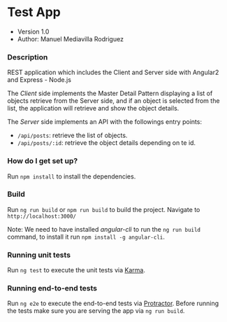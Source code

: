 # Test App #

* Version 1.0
* Author: Manuel Mediavilla Rodriguez

### Description

REST application which includes the Client and Server side with Angular2
and Express - Node.js

The *Client* side implements the Master Detail Pattern displaying a list of objects retrieve from the Server side, and 
if an object is selected from the list, the application will retrieve and show the object details.

The *Server* side implements an API with the followings entry points:

* `/api/posts`: retrieve the list of objects.
* `/api/posts/:id`: retrieve the object details depending on te id.

### How do I get set up?

Run ` npm install ` to install the dependencies.

### Build

Run `ng run build` or `npm run build` to build the project. Navigate to `http://localhost:3000/`

Note: We need to have installed *angular-cli* to run the `ng run build` command, to install it 
run `npm install -g angular-cli`.

### Running unit tests

Run `ng test` to execute the unit tests via [Karma](https://karma-runner.github.io).

### Running end-to-end tests

Run `ng e2e` to execute the end-to-end tests via [Protractor](http://www.protractortest.org/).
Before running the tests make sure you are serving the app via `ng run build`.
